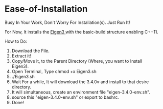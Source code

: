 # Ease-of-Installation
Busy In Your Work, Don't Worry For Installation(s). Just Run It!


For Now, 
It installs the <A href="https://eigen.tuxfamily.org/index.php?title=Main_Page">Eigen3 </A> with the basic-build structure enabling C++11.

How to Do:
1. Download the File.
2. Extract it!
3. Copy/Move it, to the Parent Directory (Where, you want to Install Eigen3).
4. Open Terminal, Type chmod +x Eigen3.sh
5. ./Eigen3.sh
6. Wait For a while, It will download the 3.4.0v and install to that desire directory.
7. It will simultaneous, create an environment file "eigen-3.4.0-env.sh".
8. source this "eigen-3.4.0-env.sh" or export to bashrc.
9. Done! 
